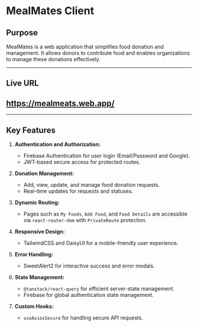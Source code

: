 # **MealMates Client**

## **Purpose**
MealMates is a web application that simplifies food donation and management. It allows donors to contribute food and enables organizations to manage these donations effectively.

---

## **Live URL**
https://mealmeats.web.app/
---



---

## **Key Features**
1. **Authentication and Authorization:**
   - Firebase Authentication for user login (Email/Password and Google).
   - JWT-based secure access for protected routes.

2. **Donation Management:**
   - Add, view, update, and manage food donation requests.
   - Real-time updates for requests and statuses.

3. **Dynamic Routing:**
   - Pages such as `My Foods`, `Add Food`, and `Food Details` are accessible via `react-router-dom` with `PrivateRoute` protection.

4. **Responsive Design:**
   - TailwindCSS and DaisyUI for a mobile-friendly user experience.

5. **Error Handling:**
   - SweetAlert2 for interactive success and error modals.

6. **State Management:**
   - `@tanstack/react-query` for efficient server-state management.
   - Firebase for global authentication state management.

7. **Custom Hooks:**
   - `useAxiosSecure` for handling secure API requests.
